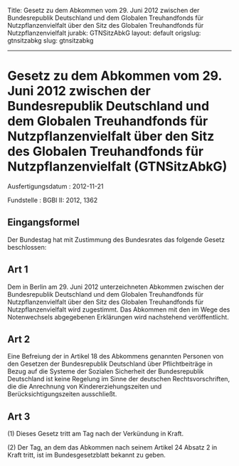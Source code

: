 Title: Gesetz zu dem Abkommen vom 29. Juni 2012 zwischen der Bundesrepublik Deutschland
  und dem Globalen Treuhandfonds für Nutzpflanzenvielfalt über den Sitz des Globalen
  Treuhandfonds für Nutzpflanzenvielfalt
jurabk: GTNSitzAbkG
layout: default
origslug: gtnsitzabkg
slug: gtnsitzabkg

---

# Gesetz zu dem Abkommen vom 29. Juni 2012 zwischen der Bundesrepublik Deutschland und dem Globalen Treuhandfonds für Nutzpflanzenvielfalt über den Sitz des Globalen Treuhandfonds für Nutzpflanzenvielfalt (GTNSitzAbkG)

Ausfertigungsdatum
:   2012-11-21

Fundstelle
:   BGBl II: 2012, 1362


## Eingangsformel

Der Bundestag hat mit Zustimmung des Bundesrates das folgende Gesetz
beschlossen:


## Art 1

Dem in Berlin am 29. Juni 2012 unterzeichneten Abkommen zwischen der
Bundesrepublik Deutschland und dem Globalen Treuhandfonds für
Nutzpflanzenvielfalt über den Sitz des Globalen Treuhandfonds für
Nutzpflanzenvielfalt wird zugestimmt. Das Abkommen mit den im Wege des
Notenwechsels abgegebenen Erklärungen wird nachstehend veröffentlicht.


## Art 2

Eine Befreiung der in Artikel 18 des Abkommens genannten Personen von
den Gesetzen der Bundesrepublik Deutschland über Pflichtbeiträge in
Bezug auf die Systeme der Sozialen Sicherheit der Bundesrepublik
Deutschland ist keine Regelung im Sinne der deutschen
Rechtsvorschriften, die die Anrechnung von Kindererziehungszeiten und
Berücksichtigungszeiten ausschließt.


## Art 3

(1) Dieses Gesetz tritt am Tag nach der Verkündung in Kraft.

(2) Der Tag, an dem das Abkommen nach seinem Artikel 24 Absatz 2 in
Kraft tritt, ist im Bundesgesetzblatt bekannt zu geben.

